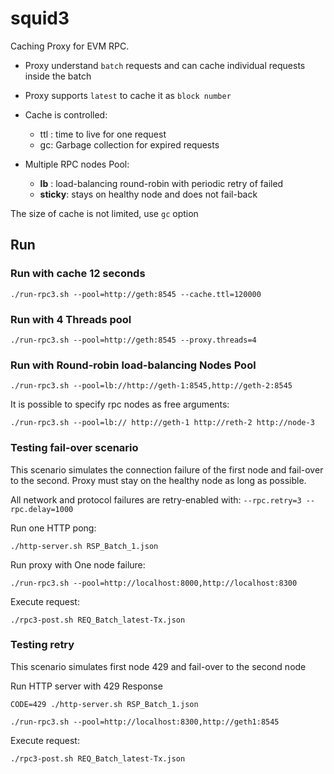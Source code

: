 # squid3

Caching Proxy for EVM RPC.

- Proxy understand `batch` requests and can cache individual requests inside the batch

- Proxy supports `latest` to cache it as `block number`

- Cache is controlled:
   - ttl : time to live for one request
   - gc: Garbage collection for expired requests

- Multiple RPC nodes Pool:
   - __lb__ : load-balancing round-robin with periodic retry of failed
   - __sticky__: stays on healthy node and does not fail-back

The size of cache is not limited, use `gc` option


## Run 

### Run with cache 12 seconds

```
./run-rpc3.sh --pool=http://geth:8545 --cache.ttl=120000
```

### Run with 4 Threads pool 

```
./run-rpc3.sh --pool=http://geth:8545 --proxy.threads=4
```

### Run with Round-robin load-balancing Nodes Pool


```
./run-rpc3.sh --pool=lb://http://geth-1:8545,http://geth-2:8545
```

It is possible to specify rpc nodes as free arguments:

```
./run-rpc3.sh --pool=lb:// http://geth-1 http://reth-2 http://node-3
```



### Testing fail-over scenario

This scenario simulates the connection failure of the first node and fail-over to the second. Proxy must stay on the healthy node as long as possible. 

All network and protocol failures are retry-enabled with:
`--rpc.retry=3 --rpc.delay=1000`

Run one HTTP pong:

```
./http-server.sh RSP_Batch_1.json
```

Run proxy with One node failure:

```
./run-rpc3.sh --pool=http://localhost:8000,http://localhost:8300
```

Execute request:
```
./rpc3-post.sh REQ_Batch_latest-Tx.json
```

### Testing retry

This scenario simulates first node 429 and fail-over to the second node

Run HTTP server with 429 Response

```
CODE=429 ./http-server.sh RSP_Batch_1.json
```
```
./run-rpc3.sh --pool=http://localhost:8300,http://geth1:8545
```

Execute request:
```
./rpc3-post.sh REQ_Batch_latest-Tx.json
```
